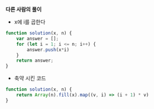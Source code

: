 **다른 사람의 풀이**

- x에 i를 곱한다
```js
function solution(x, n) {
    var answer = [];
    for (let i = 1; i <= n; i++) {
        answer.push(x*i)
    }
    return answer;
}
```

- 축약 시킨 코드
```js
function solution(x, n) {
    return Array(n).fill(x).map((v, i) => (i + 1) * v)
}
```